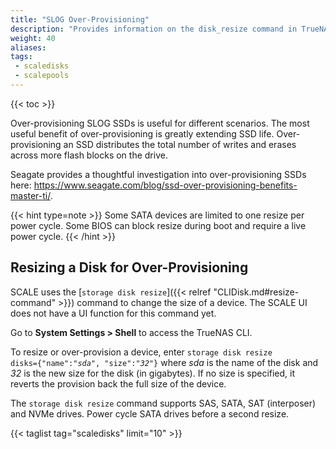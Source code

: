 ```yaml
---
title: "SLOG Over-Provisioning"
description: "Provides information on the disk_resize command in TrueNAS SCALE."
weight: 40
aliases: 
tags:
 - scaledisks
 - scalepools
---
```


{{< toc >}}

Over-provisioning SLOG SSDs is useful for different scenarios.
The most useful benefit of over-provisioning is greatly extending SSD life.
Over-provisioning an SSD distributes the total number of writes and erases across more flash blocks on the drive.

Seagate provides a thoughtful investigation into over-provisioning SSDs here:
https://www.seagate.com/blog/ssd-over-provisioning-benefits-master-ti/.

{{< hint type=note >}}
Some SATA devices are limited to one resize per power cycle.
Some BIOS can block resize during boot and require a live power cycle.
{{< /hint >}}

## Resizing a Disk for Over-Provisioning

SCALE uses the [`storage disk resize`]({{< relref "CLIDisk.md#resize-command" >}}) command to change the size of a device. The SCALE UI does not have a UI function for this command yet.

Go to **System Settings > Shell** to access the TrueNAS CLI.

To resize or over-provision a device, enter <code>storage disk resize disks={"name":"<em>sda</em>", "size":"<em>32</em>"}</code> where *sda* is the name of the disk and *32* is the new size for the disk (in gigabytes).
If no size is specified, it reverts the provision back the full size of the device.

The `storage disk resize` command supports SAS, SATA, SAT (interposer) and NVMe drives. Power cycle SATA drives before a second resize.

{{< taglist tag="scaledisks" limit="10" >}}
